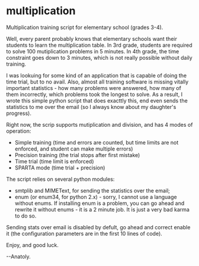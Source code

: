 multiplication
==============

Multiplication training script for elementary school (grades 3-4).

Well, every parent probably knows that elementary schools want their students to learn the multiplication table.
In 3rd grade, students are required to solve 100 mutiplication problems in 5 minutes. 
In 4th grade, the time constraint goes down to 3 minutes, which is not really possible without daily training.

I was lookuing for some kind of an application that is capable of doing the time trial, but to no avail.
Also, almost all training software is missing vitally important statistics - how many problems were answered, how many of them incorrectly, which problems took the longest to solve.
As a result, I wrote this simple python script that does exacttly this, end even sends the statistics to me over the email (so I always know about my daughter's progress).

Right now, the scrip supports mutiplication and division, and has 4 modes of operation:
- Simple training (time and errors are counted, but time limits are not enforced, and student can make multiple errors)
- Precision training (the trial stops after first mistake)
- Time trial (time limit is enforced)
- SPARTA mode (time trial + precision)

The script relies on several python modules:
- smtplib and MIMEText, for sending the statistics over the email;
- enum (or enum34, for python 2.x) - sorry, I cannot use a language without enums. If installing enum is a problem, you can go ahead and rewrite it without enums - it is a 2 minute job. It is just a very bad karma to do so.

Sending stats over email is disabled by defult, go ahead and correct enable it (the configuration parameters are in the first 10 lines of code).

Enjoy, and good luck.

--Anatoly.
